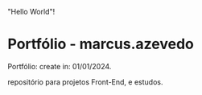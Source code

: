 "Hello World"! 

# Portfólio - marcus.azevedo

Portfólio: create in: 01/01/2024.

repositório para projetos Front-End, e estudos.
